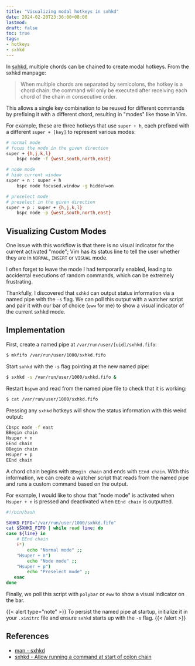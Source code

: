 ```yaml
---
title: "Visualizing modal hotkeys in sxhkd"
date: 2024-02-20T23:36:00+08:00
lastmod:
draft: false
toc: true
tags:
- hotkeys
- sxhkd
---
```


In [sxhkd](https://github.com/baskerville/sxhkd), multiple chords can be chained
to create modal hotkeys. From the sxhkd manpage:

>When multiple chords are separated by semicolons, the hotkey is a chord chain:
>the command will only be executed after receiving each chord of the chain in
>consecutive order.

This allows a single key combination to be reused for different commands by
prefixing it with a different chord, resulting in "modes" like those in Vim.

For example, these are three hotkeys that use `super + h`, each prefixed with a
different `super + [key]` to represent various modes:

```bash
# normal mode
# focus the node in the given direction
super + {h,j,k,l}
    bspc node -f {west,south,north,east}

# node mode
# hide current window
super + n : super + h
    bspc node focused.window -g hidden=on

# preselect mode
# preselect in the given direction
super + p : super + {h,j,k,l}
    bspc node -p {west,south,north,east}
```

## Visualizing Custom Modes

One issue with this workflow is that there is no visual indicator for the
current activated "mode"; Vim has its status line to tell the user whether they
are in `NORMAL`, `INSERT` or `VISUAL` mode.

I often forget to leave the mode I had temporarily enabled, leading to
accidental executions of random commands, which can be extremely frustrating.

Thankfully, I discovered that `sxhkd` can output status information via a named
pipe with the `-s` flag. We can poll this output with a watcher script and pair
it with our bar of choice (`eww` for me) to show a visual indicator of the
current sxhkd mode.

## Implementation

First, create a named pipe at `/var/run/user/[uid]/sxhkd.fifo`:

```bash
$ mkfifo /var/run/user/1000/sxhkd.fifo
```

Start `sxhkd` with the `-s` flag pointing at the new named pipe:

```bash
$ sxhkd -s /var/run/user/1000/sxhkd.fifo &
```

Restart `bspwm` and read from the named pipe file to check that it is
working:

```bash
$ cat /var/run/user/1000/sxhkd.fifo
```

Pressing any `sxhkd` hotkeys will show the status information with this weird
output:

```bash
Cbspc node -f east
BBegin chain
Hsuper + n
EEnd chain
BBegin chain
Hsuper + p
EEnd chain
```

A chord chain begins with `BBegin chain` and ends with `EEnd chain`. With this
information, we can create a watcher script that reads from the named pipe and
runs a custom command based on the output.

For example, I would like to show that "node mode" is activated when `Hsuper +
n` is pressed and deactivated when `EEnd chain` is outputted.

```bash
#!/bin/bash

SXHKD_FIFO="/var/run/user/1000/sxhkd.fifo"
cat $SXHKD_FIFO | while read line; do
case ${line} in
    # EEnd chain
    E*)
        echo "Normal mode" ;;
    "Hsuper + n")
        echo "Node mode" ;;
    "Hsuper + p")
        echo "Preselect mode" ;;
   esac
done
```

Finally, we poll this script with `polybar` or `eww` to show a visual
indicator on the bar.

{{< alert type="note" >}}
To persist the named pipe at startup, initialize it in your `.xinitrc` file and
ensure `sxhkd` starts up with the `-s` flag.
{{< /alert >}}

## References
- [man - sxhkd](https://www.mankier.com/1/sxhkd)
- [sxhkd - Allow running a command at start of colon chain](https://github.com/baskerville/sxhkd/issues/140)
